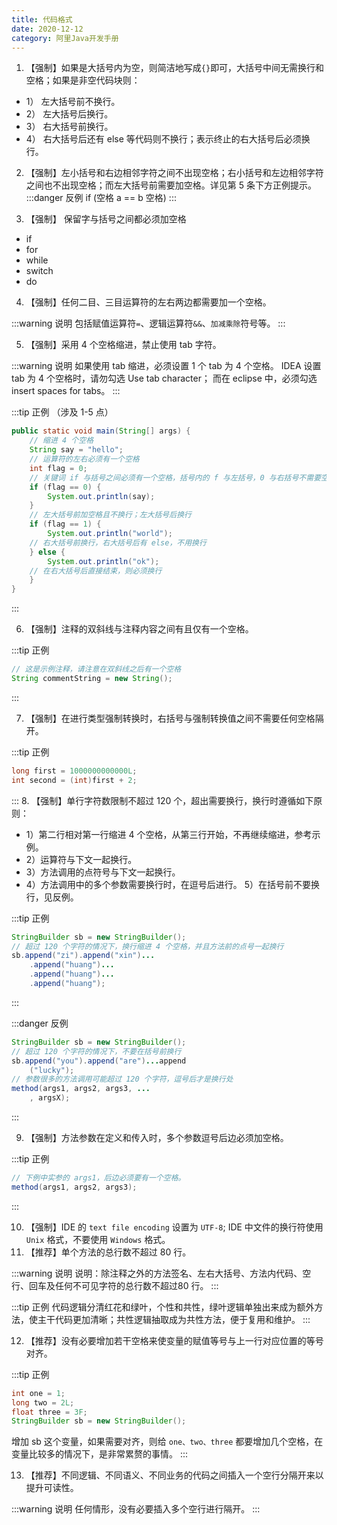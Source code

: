 ```yaml
---
title: 代码格式
date: 2020-12-12
category: 阿里Java开发手册
---
```


1. 【强制】如果是大括号内为空，则简洁地写成`{}`即可，大括号中间无需换行和空格；如果是非空代码块则： 
- 1） 左大括号前不换行。
- 2） 左大括号后换行。
- 3） 右大括号前换行。
- 4） 右大括号后还有 else 等代码则不换行；表示终止的右大括号后必须换行。
2. 【强制】左小括号和右边相邻字符之间不出现空格；右小括号和左边相邻字符之间也不出现空格；而左大括号前需要加空格。详见第 5 条下方正例提示。
:::danger 反例
if (空格 a == b 空格)
:::

3. 【强制】
保留字与括号之间都必须加空格
- if
- for
- while
- switch
- do

4. 【强制】任何二目、三目运算符的左右两边都需要加一个空格。

:::warning 说明
包括赋值运算符`=`、逻辑运算符`&&`、`加减乘除`符号等。
:::

5. 【强制】采用 4 个空格缩进，禁止使用 tab 字符。

:::warning 说明
如果使用 tab 缩进，必须设置 1 个 tab 为 4 个空格。
IDEA 设置 tab 为 4 个空格时，请勿勾选 Use tab character；
而在 eclipse 中，必须勾选 insert spaces for tabs。
:::

:::tip 正例
 （涉及 1-5 点）
```java
public static void main(String[] args) {
    // 缩进 4 个空格
    String say = "hello";
    // 运算符的左右必须有一个空格
    int flag = 0;
    // 关键词 if 与括号之间必须有一个空格，括号内的 f 与左括号，0 与右括号不需要空格
    if (flag == 0) {
        System.out.println(say);
    }
    // 左大括号前加空格且不换行；左大括号后换行
    if (flag == 1) {
        System.out.println("world");
    // 右大括号前换行，右大括号后有 else，不用换行
    } else {
        System.out.println("ok");
    // 在右大括号后直接结束，则必须换行
    } 
}
```
:::

6. 【强制】注释的双斜线与注释内容之间有且仅有一个空格。

:::tip 正例
```java
// 这是示例注释，请注意在双斜线之后有一个空格
String commentString = new String();
```
:::

7. 【强制】在进行类型强制转换时，右括号与强制转换值之间不需要任何空格隔开。

:::tip 正例
```java
long first = 1000000000000L;
int second = (int)first + 2;
```
:::
8. 【强制】单行字符数限制不超过 120 个，超出需要换行，换行时遵循如下原则：

- 1）第二行相对第一行缩进 4 个空格，从第三行开始，不再继续缩进，参考示例。
- 2）运算符与下文一起换行。
- 3）方法调用的点符号与下文一起换行。
- 4）方法调用中的多个参数需要换行时，在逗号后进行。 5）在括号前不要换行，见反例。

:::tip 正例
```java
StringBuilder sb = new StringBuilder();
// 超过 120 个字符的情况下，换行缩进 4 个空格，并且方法前的点号一起换行
sb.append("zi").append("xin")...
    .append("huang")...
    .append("huang")...
    .append("huang");
```
:::

:::danger 反例
```java
StringBuilder sb = new StringBuilder();
// 超过 120 个字符的情况下，不要在括号前换行
sb.append("you").append("are")...append
    ("lucky");
// 参数很多的方法调用可能超过 120 个字符，逗号后才是换行处
method(args1, args2, args3, ...
    , argsX);
```
:::

9. 【强制】方法参数在定义和传入时，多个参数逗号后边必须加空格。

:::tip 正例
```java
// 下例中实参的 args1，后边必须要有一个空格。
method(args1, args2, args3); 
```
:::

10. 【强制】IDE 的 `text file encoding` 设置为 `UTF-8`; IDE 中文件的换行符使用 `Unix` 格式，不要使用 `Windows` 格式。
11. 【推荐】单个方法的总行数不超过 80 行。

:::warning 说明
说明：除注释之外的方法签名、左右大括号、方法内代码、空行、回车及任何不可见字符的总行数不超过80 行。
:::

:::tip 正例
代码逻辑分清红花和绿叶，个性和共性，绿叶逻辑单独出来成为额外方法，使主干代码更加清晰；共性逻辑抽取成为共性方法，便于复用和维护。
:::

12. 【推荐】没有必要增加若干空格来使变量的赋值等号与上一行对应位置的等号对齐。

:::tip 正例
```java
int one = 1;
long two = 2L;
float three = 3F;
StringBuilder sb = new StringBuilder();
```
增加 sb 这个变量，如果需要对齐，则给 `one、two、three` 都要增加几个空格，在变量比较多的情况下，是非常累赘的事情。
:::

13. 【推荐】不同逻辑、不同语义、不同业务的代码之间插入一个空行分隔开来以提升可读性。

:::warning 说明
任何情形，没有必要插入多个空行进行隔开。
:::